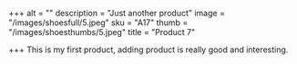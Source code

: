 +++
alt = ""
description = "Just another product"
image = "/images/shoesfull/5.jpeg"
sku = "A17"
thumb = "/images/shoesthumbs/5.jpeg"
title = "Product 7"

+++
This is my first product, adding product is really good and interesting.